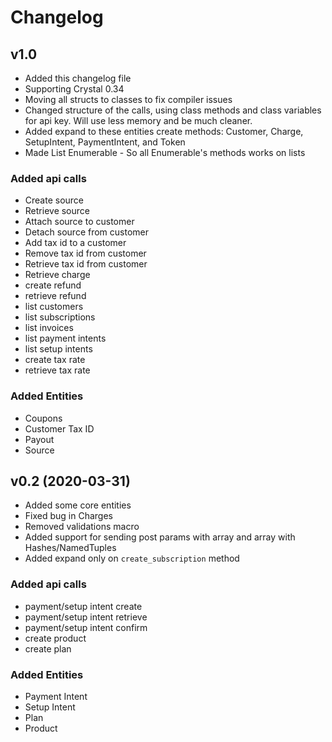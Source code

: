 # Changelog


## v1.0
* Added this changelog file
* Supporting Crystal 0.34
* Moving all structs to classes to fix compiler issues
* Changed structure of the calls, using class methods and class variables for api key. Will use less memory and be much cleaner.
* Added expand to these entities create methods: Customer, Charge, SetupIntent, PaymentIntent, and Token
* Made List Enumerable - So all Enumerable's methods works on lists

### Added api calls
* Create source
* Retrieve source
* Attach source to customer
* Detach source from customer
* Add tax id to a customer
* Remove tax id from customer
* Retrieve tax id from customer
* Retrieve charge
* create refund
* retrieve refund
* list customers
* list subscriptions
* list invoices
* list payment intents
* list setup intents
* create tax rate
* retrieve tax rate

### Added Entities
* Coupons
* Customer Tax ID
* Payout
* Source


## v0.2 (2020-03-31)
* Added some core entities
* Fixed bug in Charges
* Removed validations macro
* Added support for sending post params with array and array with Hashes/NamedTuples
* Added expand only on `create_subscription` method

### Added api calls
* payment/setup intent create
* payment/setup intent retrieve
* payment/setup intent confirm
* create product
* create plan

### Added Entities
* Payment Intent
* Setup Intent
* Plan
* Product
